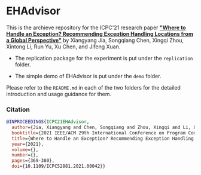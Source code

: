# EHAdvisor

This is the archieve repository for the ICPC'21 research paper [**"Where to Handle an Exception? Recommending Exception Handling Locations from a Global Perspective"**](https://doi.org/10.1109/ICPC52881.2021.00042) by Xiangyang Jia, Songqiang Chen, Xingqi Zhou, Xintong Li, Run Yu, Xu Chen, and Jifeng Xuan.

* The replication package for the experiment is put under the `replication` folder.

* The simple demo of EHAdvisor is put under the `demo` folder.

Please refer to the `README.md` in each of the two folders for the detailed introduction and usage guidance for them.

### Citation
```bib
@INPROCEEDINGS{ICPC21EHAdvisor,
  author={Jia, Xiangyang and Chen, Songqiang and Zhou, Xingqi and Li, Xintong and Yu, Run and Chen, Xu and Xuan, Jifeng},
  booktitle={2021 IEEE/ACM 29th International Conference on Program Comprehension (ICPC)}, 
  title={Where to Handle an Exception? Recommending Exception Handling Locations from a Global Perspective}, 
  year={2021},
  volume={},
  number={},
  pages={369-380},
  doi={10.1109/ICPC52881.2021.00042}}
```
